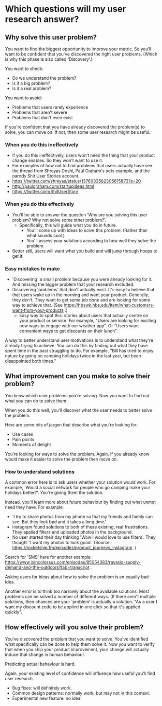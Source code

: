 # Which questions will my user research answer?

## Why solve this user problem?
You want to find the biggest opportunity to improve your metric. So you'll want to be confident that you've discovered the right user problems. (Which is why this phase is also called 'Discovery'.)

You want to check:
- Do we understand the problem?
- Is it a big problem?
- Is it a real problem? 

You want to avoid:
- Problems that users rarely experience
- Problems that aren't severe 
- Problems that don't even exist

If you're confident that you have already discovered the problem(s) to solve, you can move on. If not, then some user research might be useful.

### When you do this ineffectively
- If you do this ineffectively, users won't need the thing that your product change enables. So they won't want to use it.
- For examples of how not to find problems that users actually have see the thread from Shreyas Doshi, Paul Graham's pets example, and the parody Shit User Stories account.
- https://twitter.com/shreyas/status/1376033582305615873?s=20
- http://paulgraham.com/startupideas.html
- https://twitter.com/ShitUserStory

### When you do this effectively
- You'll be able to answer the question 'Why are you solving this user problem? Why not solve some other problem?'. 
	- Specifically, this will guide what you do in future.
		- You'll come up with ideas to solve this problem. (Rather than what sounds cool.)
		- You'll assess your solutions according to how well they solve the problem.
- Better still, users will want what you build and will jump through hoops to get it.

### Easy mistakes to make
- 'Discovering' a small problem because you were already looking for it. And missing the bigger problem that your research excluded. 
- Discovering 'problems' that don't actually exist. It's easy to believe that that users wake up in the morning and want your product. Generally, they don't. They want to get some job done and are looking for some way to achieve that. (See https://hbswk.hbs.edu/item/what-customers-want-from-your-products .) 
	- Easy way to spot this: stories about users that actually centre on your product or service. For example, "Users are looking for exciting new ways to engage with our weather app". Or "Users want convenient ways to get discounts on their lunch".

A way to better understand user motivations is to understand what they're already trying to achieve. You can do this by finding out what they have spent time in the past struggling to do. For example, "Bill has tried to enjoy nature by going on camping holidays twice in the last year, but been disappointed both times." 


## What improvement can you make to solve their problem?
You know which user problems you're solving. Now you want to find out what you can do to solve them.

When you do this well, you'll discover what the user needs to better solve the problem. 

Here are some bits of jargon that describe what you're looking for:
- Use cases
- Pain points
- Moments of delight 

You're looking for ways to solve the problem. Again, if you already know would make it easier to solve the problem then move on.

### How to understand solutions
A common error here is to ask users whether your solution would work. For example, 'Would a social network for people who go camping make your holidays better?'. You're giving them the solution.

Instead, you'll learn more about future behaviour by finding out what unmet need they have. For example:
- 'I try to share photos from my phone so that my friends and family can see. But they look bad and it takes a long time.' 
- Instagram found solutions to both of these existing, real frustrations. They applied filters and uploaded photos in the background. 
- No user started their day thinking 'Wow I would love to use filters'. They thought 'I want my photos to look good'. (Source: https://rocketship.fm/episodes/product_journeys_instagram .)

Search for 'SMS' here for another example: https://www.joincolossus.com/episodes/95054383/ravasio-supply-demand-and-the-outdoors?tab=transcript .

Asking users for ideas about how to solve the problem is an equally bad idea.

Another error is to think too narrowly about the available solutions. Most problems can be solved a number of different ways. (If there aren't multiple solutions, then chances are your 'problem' is actually a solution. "As a user I want my discount code to be applied in one click so that it's applied quickly".

## How effectively will you solve their problem?
You've discovered the problem that you want to solve. You've identified what specifically can be done to help them solve it. Now you want to verify that when you ship your product improvement, your change will actually induce that change in human behaviour.

Predicting actual behaviour is hard.

Again, your existing level of confidence will influence how useful you'll find user research.
- Bug fixes: will definitely work.
- Common design patterns: normally work, but may not in this context.
- Experimental new feature: no idea!
